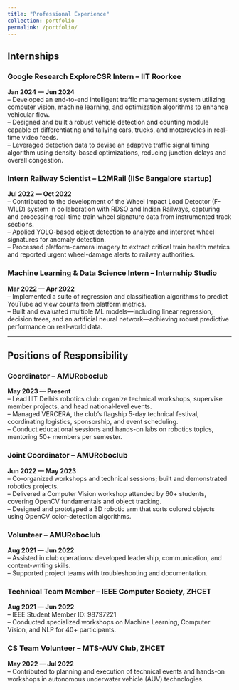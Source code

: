 ```yaml
---
title: "Professional Experience"
collection: portfolio
permalink: /portfolio/
---
```


## Internships

### Google Research ExploreCSR Intern – IIT Roorkee  
**Jan 2024 — Jun 2024**  
– Developed an end-to-end intelligent traffic management system utilizing computer vision, machine learning, and optimization algorithms to enhance vehicular flow.  
– Designed and built a robust vehicle detection and counting module capable of differentiating and tallying cars, trucks, and motorcycles in real-time video feeds.  
– Leveraged detection data to devise an adaptive traffic signal timing algorithm using density-based optimizations, reducing junction delays and overall congestion.

### Intern Railway Scientist – L2MRail (IISc Bangalore startup)  
**Jul 2022 — Oct 2022**  
– Contributed to the development of the Wheel Impact Load Detector (F-WILD) system in collaboration with RDSO and Indian Railways, capturing and processing real-time train wheel signature data from instrumented track sections.  
– Applied YOLO-based object detection to analyze and interpret wheel signatures for anomaly detection.  
– Processed platform-camera imagery to extract critical train health metrics and reported urgent wheel-damage alerts to railway authorities.

### Machine Learning & Data Science Intern – Internship Studio  
**Mar 2022 — Apr 2022**  
– Implemented a suite of regression and classification algorithms to predict YouTube ad view counts from platform metrics.  
– Built and evaluated multiple ML models—including linear regression, decision trees, and an artificial neural network—achieving robust predictive performance on real‐world data.  

---

## Positions of Responsibility

### Coordinator – AMURoboclub  
**May 2023 — Present**  
– Lead IIIT Delhi’s robotics club: organize technical workshops, supervise member projects, and head national‐level events.  
– Managed VERCERA, the club’s flagship 5-day technical festival, coordinating logistics, sponsorship, and event scheduling.  
– Conduct educational sessions and hands-on labs on robotics topics, mentoring 50+ members per semester.

### Joint Coordinator – AMURoboclub  
**Jun 2022 — May 2023**  
– Co-organized workshops and technical sessions; built and demonstrated robotics projects.  
– Delivered a Computer Vision workshop attended by 60+ students, covering OpenCV fundamentals and object tracking.  
– Designed and prototyped a 3D robotic arm that sorts colored objects using OpenCV color-detection algorithms.

### Volunteer – AMURoboclub  
**Aug 2021 — Jun 2022**  
– Assisted in club operations: developed leadership, communication, and content-writing skills.  
– Supported project teams with troubleshooting and documentation.

### Technical Team Member – IEEE Computer Society, ZHCET  
**Aug 2021 — Jun 2022**  
– IEEE Student Member ID: 98797221  
– Conducted specialized workshops on Machine Learning, Computer Vision, and NLP for 40+ participants.

### CS Team Volunteer – MTS-AUV Club, ZHCET  
**May 2022 — Jul 2022**  
– Contributed to planning and execution of technical events and hands-on workshops in autonomous underwater vehicle (AUV) technologies.  
